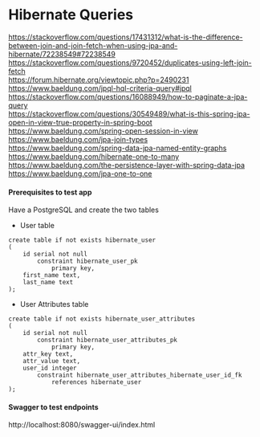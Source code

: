 # Hibernate Queries 
https://stackoverflow.com/questions/17431312/what-is-the-difference-between-join-and-join-fetch-when-using-jpa-and-hibernate/72238549#72238549  
https://stackoverflow.com/questions/9720452/duplicates-using-left-join-fetch   
https://forum.hibernate.org/viewtopic.php?p=2490231  
https://www.baeldung.com/jpql-hql-criteria-query#jpql  
https://stackoverflow.com/questions/16088949/how-to-paginate-a-jpa-query  
https://stackoverflow.com/questions/30549489/what-is-this-spring-jpa-open-in-view-true-property-in-spring-boot  
https://www.baeldung.com/spring-open-session-in-view  
https://www.baeldung.com/jpa-join-types  
https://www.baeldung.com/spring-data-jpa-named-entity-graphs  
https://www.baeldung.com/hibernate-one-to-many  
https://www.baeldung.com/the-persistence-layer-with-spring-data-jpa  
https://www.baeldung.com/jpa-one-to-one

#### Prerequisites to test app
Have a PostgreSQL and create the two tables  
- User table
```
create table if not exists hibernate_user
(
	id serial not null
		constraint hibernate_user_pk
			primary key,
	first_name text,
	last_name text
);

```
- User Attributes table
```
create table if not exists hibernate_user_attributes
(
	id serial not null
		constraint hibernate_user_attributes_pk
			primary key,
	attr_key text,
	attr_value text,
	user_id integer
		constraint hibernate_user_attributes_hibernate_user_id_fk
			references hibernate_user
);

```
#### Swagger to test endpoints 
http://localhost:8080/swagger-ui/index.html

